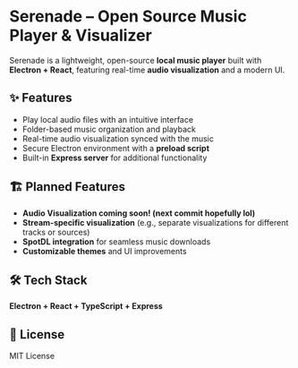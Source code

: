# Serenade – Open Source Music Player & Visualizer  

Serenade is a lightweight, open-source **local music player** built with **Electron + React**, featuring real-time **audio visualization** and a modern UI.  

## ✨ Features  
- Play local audio files with an intuitive interface  
- Folder-based music organization and playback  
- Real-time audio visualization synced with the music  
- Secure Electron environment with a **preload script**  
- Built-in **Express server** for additional functionality  

## 🏗 Planned Features  
- **Audio Visualization coming soon! (next commit hopefully lol)**
- **Stream-specific visualization** (e.g., separate visualizations for different tracks or sources)  
- **SpotDL integration** for seamless music downloads  
- **Customizable themes** and UI improvements  

## 🛠 Tech Stack  
**Electron + React + TypeScript + Express**  

## 📜 License  
MIT License  
